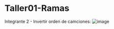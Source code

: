 # Taller01-Ramas

Integrante 2 - Invertir orden de camciones:
![image](https://github.com/JulissaMC/Taller01-Ramas/assets/127260680/974b5d9b-d0b2-494f-a370-32c0ff77f506)
